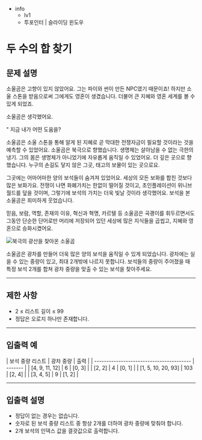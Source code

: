 - info
    - lv1
    - 투포인터 | 슬라이딩 윈도우

# 두 수의 합 찾기

## 문제 설명

소울곰은 고향이 있지 않았어요. 그는 파이와 썬이 만든 NPC였기 때문이죠! 하지만 소울 스톤을 받음으로써 그에게도 영혼이 생겼습니다. 더불어 큰 지혜와 영혼 세계를 볼 수 있게 되었죠.

소울곰은 생각했어요.

" 지금 내가 어떤 도움을?

소울곰은 소울 스톤을 통해 알게 된 지혜로 곧 막대한 전쟁자금이 필요할 것이라는 것을 예측할 수 있었어요. 
소울곰은 북극으로 향했습니다. 생명체는 살아남을 수 없는 극한의 냉기. 그의 몸은 생명체가 아니었기에 자유롭게 움직일 수 있었어요. 더 깊은 곳으로 향했습니다. 누구의 손길도 닿지 않은 그곳, 태고의 보물이 있는 곳으로요. 

그곳에는 어마어마한 양의 보석들이 숨겨져 있었어요. 세상의 모든 보화를 합친 것보다 많은 보화가요. 전쟁이 나면 화폐가치는 한없이 떨어질 것이고, 초인플레이션이 위니브 월드를 덮을 것이며, 그렇기에 보석의 가치는 더욱 빛날 것이라 생각했어요. 보석을 본 소울곰은 희미하게 웃었습니다. 

믿음, 보람, 역할, 존재의 이유, 혁신과 혁명, 카르텔 등 소울곰은 곡괭이를 휘두르면서도 그동안 단순한 단어로만 머리에 저장되어 있던 세상에 많은 지식들을 곱씹고, 지혜와 영혼으로 승화시켰어요.

![북극의 광산을 찾아온 소울곰](./7_1.webp)

소울곰은 광차를 만들어 더욱 많은 양의 보석을 움직일 수 있게 되었습니다. 광차에는 실을 수 있는 중량이 있고, 최대 2개밖에 나르지 못합니다.
보석들의 중량이 주어졌을 때 특정 보석 2개를 합쳐 광차 중량을 맞출 수 있는 보석을 찾아주세요.

---

## 제한 사항

- 2 ≤ 리스트 길이 ≤ 99
- 정답은 오로지 하나만 존재합니다.

---

## 입출력 예

| 보석 중량 리스트                          | 광차 중량  |  출력  |
| ---------------------------------------- | ------- |
| [4, 9, 11, 12] | 6 | [0, 3] |
| [2, 2] | 4 | [0, 1] |
| [1, 5, 10, 20, 93] | 103 | [2, 4] |
| [3, 4, 5] | 9 | [1, 2] |

---

## 입출력 설명
- 정답이 없는 경우는 없습니다.
- 숫자로 된 보석 중량 리스트 중 항상 2개를 더하여 광차 중량에 맞춰야 합니다.
- 2개 보석의 인덱스 값을 결괏값으로 출력합니다.
